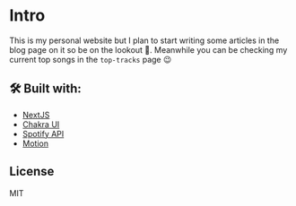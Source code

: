 # Intro

This is my personal website but I plan to start writing some articles in the blog page on it so be on the lookout 👀. Meanwhile you can be checking my current top songs in the `top-tracks` page 😉

## 🛠 Built with:

- [NextJS](https://nextjs.org)
- [Chakra UI](https://chakra-ui.com/)
- [Spotify API](https://developer.spotify.com/)
- [Motion](https://www.framer.com/)

## License

MIT

